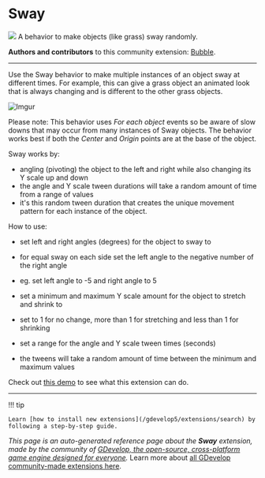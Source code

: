# Sway

<img src="https://resources.gdevelop-app.com/assets/Icons/swap-horizontal-variant.svg" class="extension-icon"></img>
A behavior to make objects (like grass) sway randomly.

**Authors and contributors** to this community extension: [Bubble](https://gd.games/Bubble).

---

Use the Sway behavior to make multiple instances of an object sway at different times. For example, this can give a grass object an animated look that is always changing and is different to the other grass objects.


![Imgur](https://i.imgur.com/dOyTgbN.gifv)


Please note:
This behavior uses *For each object* events so be aware of slow downs that may occur from many instances of Sway objects.
The behavior works best if both the *Center* and *Origin* points are at the base of the object.

Sway works by:

- angling (pivoting) the object to the left and right while also changing its Y scale up and down
- the angle and Y scale tween durations will take a random amount of time from a range of values
- it's this random tween duration that creates the unique movement pattern for each instance of the object.

How to use:

- set left and right angles (degrees) for the object to sway to
- for equal sway on each side set the left angle to the negative number of the right angle
- eg. set left angle to -5 and right angle to 5


- set a minimum and maximum Y scale amount for the object to stretch and shrink to
- set to 1 for no change, more than 1 for stretching and less than 1 for shrinking


- set a range for the angle and Y scale tween times (seconds)
- the tweens will take a random amount of time between the minimum and maximum values

Check out [this demo](https://liluo.io/bubble/swayexamples) to see what this extension can do.


---

!!! tip

    Learn [how to install new extensions](/gdevelop5/extensions/search) by following a step-by-step guide.

*This page is an auto-generated reference page about the **Sway** extension, made by the community of [GDevelop, the open-source, cross-platform game engine designed for everyone](https://gdevelop.io/).* Learn more about [all GDevelop community-made extensions here](/gdevelop5/extensions).